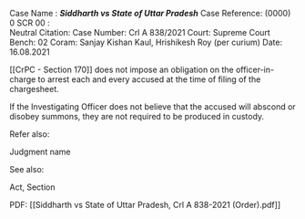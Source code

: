 Case Name : ***Siddharth vs State of Uttar Pradesh***
Case Reference: (0000) 0 SCR 00 :  
Neutral Citation:
Case Number: Crl A 838/2021
Court: Supreme Court
Bench: 02
Coram: Sanjay Kishan Kaul, Hrishikesh Roy (per curium)
Date: 16.08.2021

[[CrPC - Section 170]] does not impose an obligation on the officer-in-charge to arrest each and every accused at the time of filing of the chargesheet.

If the Investigating Officer does not believe that the accused will abscond or disobey summons, they are not required to be produced in custody.

Refer also:

Judgment name

See also:
 
Act, Section

PDF:
[[Siddharth vs State of Uttar Pradesh, Crl A 838-2021 (Order).pdf]]